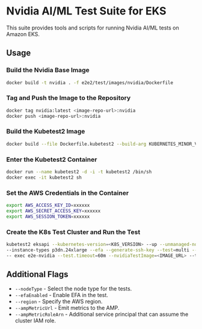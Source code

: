 # Nvidia AI/ML Test Suite for EKS

This suite provides tools and scripts for running Nvidia AI/ML tests on Amazon EKS.

## Usage

### Build the Nvidia Base Image

```bash
docker build -t nvidia . -f e2e2/test/images/nvidia/Dockerfile
```

### Tag and Push the Image to the Repository

```bash
docker tag nvidia:latest <image-repo-url>:nvidia
docker push <image-repo-url>:nvidia
```

### Build the Kubetest2 Image

```bash
docker build --file Dockerfile.kubetest2 --build-arg KUBERNETES_MINOR_VERSION=1.30 --build-arg TARGETOS="linux" --build-arg TARGETARCH="amd64" -t kubetest2 .
```

### Enter the Kubetest2 Container

```bash
docker run --name kubetest2 -d -i -t kubetest2 /bin/sh
docker exec -it kubetest2 sh
```

### Set the AWS Credentials in the Container

```bash
export AWS_ACCESS_KEY_ID=xxxxxx
export AWS_SECRET_ACCESS_KEY=xxxxxx
export AWS_SESSION_TOKEN=xxxxxx
```

### Create the K8s Test Cluster and Run the Test

```bash
kubetest2 eksapi --kubernetes-version=<K8S_VERSION> --up --unmanaged-nodes --ami <AMI_ID> \
--instance-types p3dn.24xlarge --efa --generate-ssh-key --test=multi -- --fail-fast=true \
-- exec e2e-nvidia --test.timeout=60m --nvidiaTestImage=<IMAGE_URL> --test.v --efaEnabled=true
```

## Additional Flags

- `--nodeType` - Select the node type for the tests.
- `--efaEnabled` - Enable EFA in the test.
- `--region` - Specify the AWS region.
- `--ampMetricUrl` - Emit metrics to the AMP.
- `--ampMetricRoleArn` - Additional service principal that can assume the cluster IAM role.